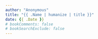 ```yaml
---
author: "Anonymous"
title: "{{ .Name | humanize | title }}"
date: {{ .Date }}
# bookComments: false
# bookSearchExclude: false
---
```


